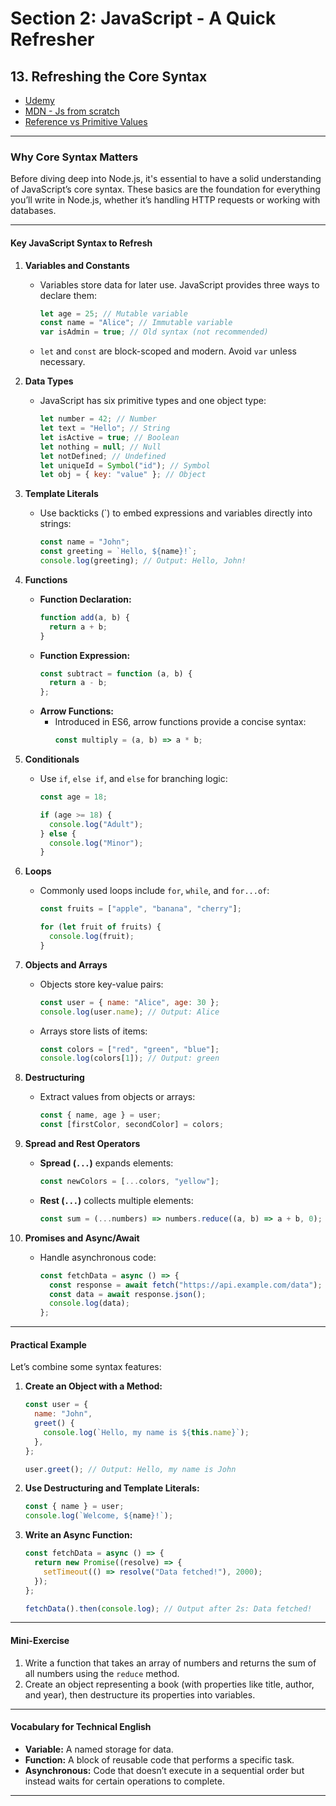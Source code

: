 # Section 2: JavaScript - A Quick Refresher

## **13. Refreshing the Core Syntax**

- [Udemy](https://www.udemy.com/course/nodejs-the-complete-guide/learn/lecture/11561860#overview)
- [MDN - Js from scratch](https://developer.mozilla.org/en-US/docs/Learn/JavaScript)
- [Reference vs Primitive Values](https://academind.com/tutorials/reference-vs-primitive-values)

---

### **Why Core Syntax Matters**

Before diving deep into Node.js, it's essential to have a solid understanding of JavaScript’s core syntax. These basics are the foundation for everything you’ll write in Node.js, whether it’s handling HTTP requests or working with databases.

---

#### **Key JavaScript Syntax to Refresh**

1. **Variables and Constants**

   - Variables store data for later use. JavaScript provides three ways to declare them:
     ```javascript
     let age = 25; // Mutable variable
     const name = "Alice"; // Immutable variable
     var isAdmin = true; // Old syntax (not recommended)
     ```
   - `let` and `const` are block-scoped and modern. Avoid `var` unless necessary.

2. **Data Types**

   - JavaScript has six primitive types and one object type:
     ```javascript
     let number = 42; // Number
     let text = "Hello"; // String
     let isActive = true; // Boolean
     let nothing = null; // Null
     let notDefined; // Undefined
     let uniqueId = Symbol("id"); // Symbol
     let obj = { key: "value" }; // Object
     ```

3. **Template Literals**

   - Use backticks (`) to embed expressions and variables directly into strings:
     ```javascript
     const name = "John";
     const greeting = `Hello, ${name}!`;
     console.log(greeting); // Output: Hello, John!
     ```

4. **Functions**

   - **Function Declaration:**
     ```javascript
     function add(a, b) {
       return a + b;
     }
     ```
   - **Function Expression:**
     ```javascript
     const subtract = function (a, b) {
       return a - b;
     };
     ```
   - **Arrow Functions:**
     - Introduced in ES6, arrow functions provide a concise syntax:
       ```javascript
       const multiply = (a, b) => a * b;
       ```

5. **Conditionals**

   - Use `if`, `else if`, and `else` for branching logic:

     ```javascript
     const age = 18;

     if (age >= 18) {
       console.log("Adult");
     } else {
       console.log("Minor");
     }
     ```

6. **Loops**

   - Commonly used loops include `for`, `while`, and `for...of`:

     ```javascript
     const fruits = ["apple", "banana", "cherry"];

     for (let fruit of fruits) {
       console.log(fruit);
     }
     ```

7. **Objects and Arrays**

   - Objects store key-value pairs:
     ```javascript
     const user = { name: "Alice", age: 30 };
     console.log(user.name); // Output: Alice
     ```
   - Arrays store lists of items:
     ```javascript
     const colors = ["red", "green", "blue"];
     console.log(colors[1]); // Output: green
     ```

8. **Destructuring**

   - Extract values from objects or arrays:
     ```javascript
     const { name, age } = user;
     const [firstColor, secondColor] = colors;
     ```

9. **Spread and Rest Operators**

   - **Spread (`...`)** expands elements:
     ```javascript
     const newColors = [...colors, "yellow"];
     ```
   - **Rest (`...`)** collects multiple elements:
     ```javascript
     const sum = (...numbers) => numbers.reduce((a, b) => a + b, 0);
     ```

10. **Promises and Async/Await**
    - Handle asynchronous code:
      ```javascript
      const fetchData = async () => {
        const response = await fetch("https://api.example.com/data");
        const data = await response.json();
        console.log(data);
      };
      ```

---

#### **Practical Example**

Let’s combine some syntax features:

1. **Create an Object with a Method:**

   ```javascript
   const user = {
     name: "John",
     greet() {
       console.log(`Hello, my name is ${this.name}`);
     },
   };

   user.greet(); // Output: Hello, my name is John
   ```

2. **Use Destructuring and Template Literals:**

   ```javascript
   const { name } = user;
   console.log(`Welcome, ${name}!`);
   ```

3. **Write an Async Function:**

   ```javascript
   const fetchData = async () => {
     return new Promise((resolve) => {
       setTimeout(() => resolve("Data fetched!"), 2000);
     });
   };

   fetchData().then(console.log); // Output after 2s: Data fetched!
   ```

---

#### **Mini-Exercise**

1. Write a function that takes an array of numbers and returns the sum of all numbers using the `reduce` method.
2. Create an object representing a book (with properties like title, author, and year), then destructure its properties into variables.

---

#### **Vocabulary for Technical English**

- **Variable:** A named storage for data.
- **Function:** A block of reusable code that performs a specific task.
- **Asynchronous:** Code that doesn’t execute in a sequential order but instead waits for certain operations to complete.

---
